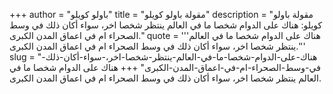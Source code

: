 +++
author = "باولو كويلو"
title = "مقولة باولو كويلو"
description = "مقولة باولو كويلو: هناك على الدوام شخصا ما في العالم ينتظر شخصا اخر، سواء أكان ذلك في وسط الصحراء ام في اعماق المدن الكبرى."
quote = '''هناك على الدوام شخصا ما في العالم ينتظر شخصا اخر، سواء أكان ذلك في وسط الصحراء ام في اعماق المدن الكبرى.'''
slug = "هناك-على-الدوام-شخصا-ما-في-العالم-ينتظر-شخصا-اخر،-سواء-أكان-ذلك-في-وسط-الصحراء-ام-في-اعماق-المدن-الكبرى"
+++
هناك على الدوام شخصا ما في العالم ينتظر شخصا اخر، سواء أكان ذلك في وسط الصحراء ام في اعماق المدن الكبرى.
